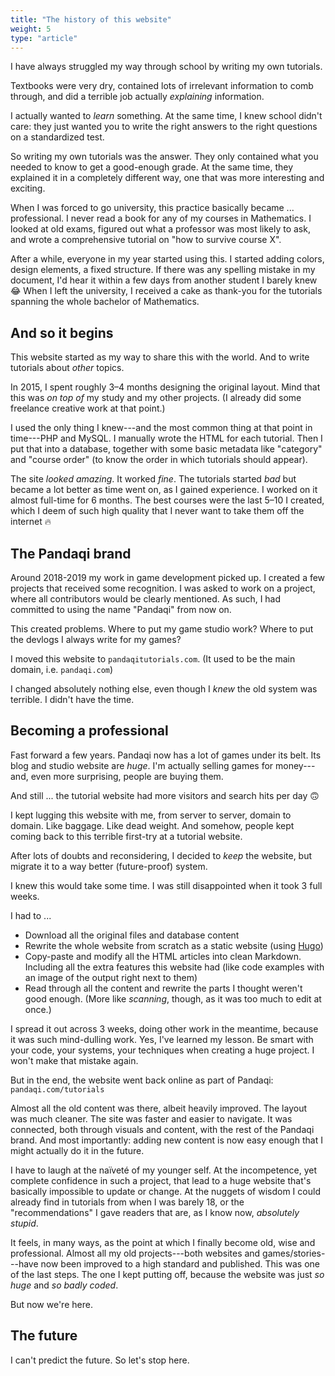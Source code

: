 ```yaml
---
title: "The history of this website"
weight: 5
type: "article"
---
```


I have always struggled my way through school by writing my own tutorials.

Textbooks were very dry, contained lots of irrelevant information to comb through, and did a terrible job actually _explaining_ information.

I actually wanted to _learn_ something. At the same time, I knew school didn't care: they just wanted you to write the right answers to the right questions on a standardized test.

So writing my own tutorials was the answer. They only contained what you needed to know to get a good-enough grade. At the same time, they explained it in a completely different way, one that was more interesting and exciting.

When I was forced to go university, this practice basically became ... professional. I never read a book for any of my courses in Mathematics. I looked at old exams, figured out what a professor was most likely to ask, and wrote a comprehensive tutorial on "how to survive course X".

After a while, everyone in my year started using this. I started adding colors, design elements, a fixed structure. If there was any spelling mistake in my document, I'd hear it within a few days from another student I barely knew 😂 When I left the university, I received a cake as thank-you for the tutorials spanning the whole bachelor of Mathematics.

## And so it begins

This website started as my way to share this with the world. And to write tutorials about _other_ topics.

In 2015, I spent roughly 3&ndash;4 months designing the original layout. Mind that this was _on top of_ my study and my other projects. (I already did some freelance creative work at that point.)

I used the only thing I knew---and the most common thing at that point in time---PHP and MySQL. I manually wrote the HTML for each tutorial. Then I put that into a database, together with some basic metadata like "category" and "course order" (to know the order in which tutorials should appear).

The site _looked amazing_. It worked _fine_. The tutorials started _bad_ but became a lot better as time went on, as I gained experience. I worked on it almost full-time for 6 months. The best courses were the last 5&ndash;10 I created, which I deem of such high quality that I never want to take them off the internet 🔥

## The Pandaqi brand

Around 2018-2019 my work in game development picked up. I created a few projects that received some recognition. I was asked to work on a project, where all contributors would be clearly mentioned. As such, I had committed to using the name "Pandaqi" from now on. 

This created problems. Where to put my game studio work? Where to put the devlogs I always write for my games?

I moved this website to `pandaqitutorials.com`. (It used to be the main domain, i.e. `pandaqi.com`)

I changed absolutely nothing else, even though I _knew_ the old system was terrible. I didn't have the time.

## Becoming a professional

Fast forward a few years. Pandaqi now has a lot of games under its belt. Its blog and studio website are _huge_. I'm actually selling games for money---and, even more surprising, people are buying them.

And still ... the tutorial website had more visitors and search hits per day 🙃

I kept lugging this website with me, from server to server, domain to domain. Like baggage. Like dead weight. And somehow, people kept coming back to this terrible first-try at a tutorial website. 

After lots of doubts and reconsidering, I decided to _keep_ the website, but migrate it to a way better (future-proof) system.

I knew this would take some time. I was still disappointed when it took 3 full weeks.

I had to ...

* Download all the original files and database content
* Rewrite the whole website from scratch as a static website (using [Hugo](https://gohugo.io))
* Copy-paste and modify all the HTML articles into clean Markdown. Including all the extra features this website had (like code examples with an image of the output right next to them)
* Read through all the content and rewrite the parts I thought weren't good enough. (More like _scanning_, though, as it was too much to edit at once.)

I spread it out across 3 weeks, doing other work in the meantime, because it was such mind-dulling work. Yes, I've learned my lesson. Be smart with your code, your systems, your techniques when creating a huge project. I won't make that mistake again.

But in the end, the website went back online as part of Pandaqi: `pandaqi.com/tutorials` 

Almost all the old content was there, albeit heavily improved. The layout was much cleaner. The site was faster and easier to navigate. It was connected, both through visuals and content, with the rest of the Pandaqi brand. And most importantly: adding new content is now easy enough that I might actually do it in the future.

I have to laugh at the naïveté of my younger self. At the incompetence, yet complete confidence in such a project, that lead to a huge website that's basically impossible to update or change. At the nuggets of wisdom I could already find in tutorials from when I was barely 18, or the "recommendations" I gave readers that are, as I know now, _absolutely stupid_.

It feels, in many ways, as the point at which I finally become old, wise and professional. Almost all my old projects---both websites and games/stories---have now been improved to a high standard and published. This was one of the last steps. The one I kept putting off, because the website was just _so huge_ and _so badly coded_.

But now we're here.

## The future

I can't predict the future. So let's stop here.